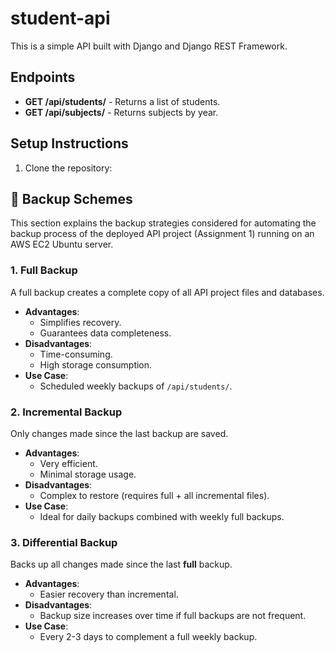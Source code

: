 # student-api

This is a simple API built with Django and Django REST Framework.

## Endpoints
- **GET /api/students/** - Returns a list of students.
- **GET /api/subjects/** - Returns subjects by year.

## Setup Instructions
1. Clone the repository:  

## 🔄 Backup Schemes

This section explains the backup strategies considered for automating the backup process of the deployed API project (Assignment 1) running on an AWS EC2 Ubuntu server.

### 1. Full Backup
A full backup creates a complete copy of all API project files and databases.

- **Advantages**:
  - Simplifies recovery.
  - Guarantees data completeness.
- **Disadvantages**:
  - Time-consuming.
  - High storage consumption.
- **Use Case**:
  - Scheduled weekly backups of `/api/students/`.

### 2. Incremental Backup
Only changes made since the last backup are saved.

- **Advantages**:
  - Very efficient.
  - Minimal storage usage.
- **Disadvantages**:
  - Complex to restore (requires full + all incremental files).
- **Use Case**:
  - Ideal for daily backups combined with weekly full backups.

### 3. Differential Backup
Backs up all changes made since the last **full** backup.

- **Advantages**:
  - Easier recovery than incremental.
- **Disadvantages**:
  - Backup size increases over time if full backups are not frequent.
- **Use Case**:
  - Every 2-3 days to complement a full weekly backup.